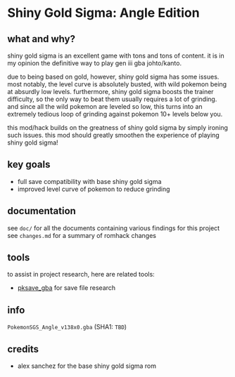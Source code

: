 
# Shiny Gold Sigma: Angle Edition

## what and why?

shiny gold sigma is an excellent game with tons and tons of content. it is in my opinion the definitive way to play gen iii gba johto/kanto.

due to being based on gold, however, shiny gold sigma has some issues. most notably, the level curve is absolutely busted, with wild pokemon being at absurdly low levels. furthermore, shiny gold sigma boosts the trainer difficulty, so the only way to beat them usually requires a lot of grinding. and since all the wild pokemon are leveled so low, this turns into an extremely tedious loop of grinding against pokemon 10+ levels below you.

this mod/hack builds on the greatness of shiny gold sigma by simply ironing such issues. this mod should greatly smoothen the experience of playing shiny gold sigma!

## key goals
+ full save compatibility with base shiny gold sigma
+ improved level curve of pokemon to reduce grinding

## documentation

see `doc/` for all the documents containing various findings for this project
see `changes.md` for a summary of romhack changes

## tools
to assist in project research, here are related tools:
+ [pksave_gba](https://github.com/redthing1/pksave_gba) for save file research

## info

`PokemonSGS_Angle_v138x0.gba` (SHA1: `TBD`)

## credits
+ alex sanchez for the base shiny gold sigma rom
